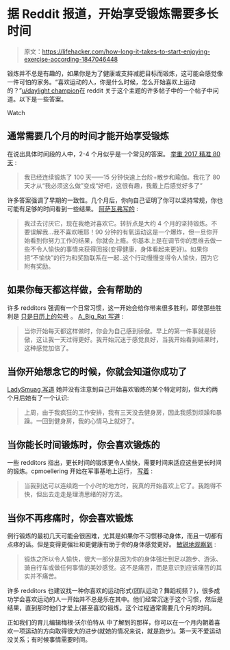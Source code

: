 # 据 Reddit 报道，开始享受锻炼需要多长时间

> 原文：<https://lifehacker.com/how-long-it-takes-to-start-enjoying-exercise-according-1847046448>

锻炼并不总是有趣的，如果你是为了健康或支持减肥目标而锻炼，这可能会感觉像一件可怕的家务。“喜欢运动的人，你是什么时候，怎么开始喜欢上运动的？”[u/daylight champion](https://www.reddit.com/user/DaylightChampion/)在 reddit 关于这个主题的许多帖子中的一个帖子中问道。以下是一些答案。

Watch

## 通常需要几个月的时间才能开始享受锻炼

在说出具体时间段的人中，2-4 个月似乎是一个常见的答案。 [举重 2017 精准 80 天](https://www.reddit.com/r/loseit/comments/68s7py/do_you_actually_enjoy_exercise_how_long_did_it/dh10gpm/?utm_source=reddit&utm_medium=web2x&context=3) :

> 我已经连续锻炼了 100 天——15 分钟快速上台阶+散步和瑜伽。我花了 80 天才从“我必须这么做”变成“好吧，这很有趣，我戴上后感觉好多了”

许多答案强调了早期的一致性。几个月后，你向自己证明了你可以坚持常规，你也可能有足够的时间看到一些结果。 [阿萨瓦弗写的](https://www.reddit.com/r/loseit/comments/68s7py/do_you_actually_enjoy_exercise_how_long_did_it/dh1bia7/?utm_source=reddit&utm_medium=web2x&context=3) :

> 我过去讨厌它，现在我绝对喜欢它。转折点是大约 4 个月的坚持锻炼。不要误解我...我不喜欢哦耶！90 分钟的有氧运动这是一个爆炸，但一旦你开始看到你努力工作的结果，你就会上瘾。你基本上是在调节你的思维去做一些不令人愉快的事情来获得回报(变得健康，身体看起来更好)。如果你把“不愉快”的行为和奖励联系在一起..这个行动慢慢变得令人愉快，因为它附有奖励。

## 如果你每天都这样做，会有帮助的

许多 redditors 强调有一个日常习惯，这一开始会给你带来很多胜利，即使那些胜利是 [只是日历上的勾号](https://lifehacker.com/give-yourself-a-crappy-reward-1837840724) 。 [A_Big_Rat 写道](https://www.reddit.com/r/AskReddit/comments/nuco4q/people_who_enjoy_exercise_when_and_how_did_you/h0wrz9o/?utm_source=reddit&utm_medium=web2x&context=3) :

> 当你开始每天都这样做时，你会为自己感到骄傲。早上的第一件事就是骄傲，这让我一天过得更好。我开始沉迷于感觉良好，当我开始看到结果时，这种感觉加倍了。

## 当你开始想念它的时候，你就会知道你成功了

[LadySmuag 写道](https://www.reddit.com/r/loseit/comments/68s7py/do_you_actually_enjoy_exercise_how_long_did_it/dh12aqa/?utm_source=reddit&utm_medium=web2x&context=3) 她并没有注意到自己开始喜欢锻炼的某个特定时刻，但大约两个月后她有了一个认识:

> 上周，由于我疯狂的工作安排，我有三天没去健身房，因此我感到烦躁和暴躁。一回到健身房，我的心情马上就好了。

## 当你能长时间锻炼时，你会喜欢锻炼的

一些 redditors 指出，更长时间的锻炼更令人愉快，需要时间来适应这些更长时间的锻炼。cpmoellering 开始在军事基地上运行， [写着](https://www.reddit.com/r/AskReddit/comments/nuco4q/people_who_enjoy_exercise_when_and_how_did_you/h0x3x7k/?utm_source=reddit&utm_medium=web2x&context=3) :

> 当我到达可以连续跑一个小时的地方时，我真的开始喜欢上它了。我跑得不快，但出去走走是理清思绪的好方法。

## 当你不再疼痛时，你会喜欢锻炼

例行锻炼的最初几天可能会很困难，尤其是如果你不习惯移动身体，而且一切都有点疼的话。但是变得更强壮和更健康有助于你的身体感觉更好。 [敏锐地观察到](https://www.reddit.com/r/loseit/comments/nsbn8p/maybe_i_really_will_never_enjoy_exercise/h0lwxib/?utm_source=reddit&utm_medium=web2x&context=3) :

> 锻炼之所以令人愉快，很大一部分是因为你的身体强壮到足以跑步、游泳、骑自行车或做任何事情的美妙感觉。这不是痛苦，而是意识到应该痛苦的其实并不痛苦。

许多 redditors 也建议找一种你喜欢的运动形式(团队运动？舞蹈视频？)，很多成功学会喜欢运动的人一开始并不总是乐在其中。他们经常沉迷于这个习惯，然后是结果，直到那时他们才爱上(甚至喜欢)锻炼。这个过程通常需要几个月的时间。

正如我们的育儿编辑梅根·沃尔伯特从 中了解到的那样，你可以在一个月内朝着喜欢一项运动的方向取得很大的进步(就她的情况来说，就是跑步)。第一天不爱运动没关系；有时候事情需要时间。